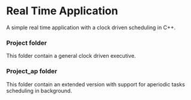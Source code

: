 # Real Time Application
A simple real time application with a clock driven scheduling in C++.

### Project folder
This folder contain a general clock driven executive.

### Project_ap folder
This folder contain an extended version with support for aperiodic tasks scheduling in background.
